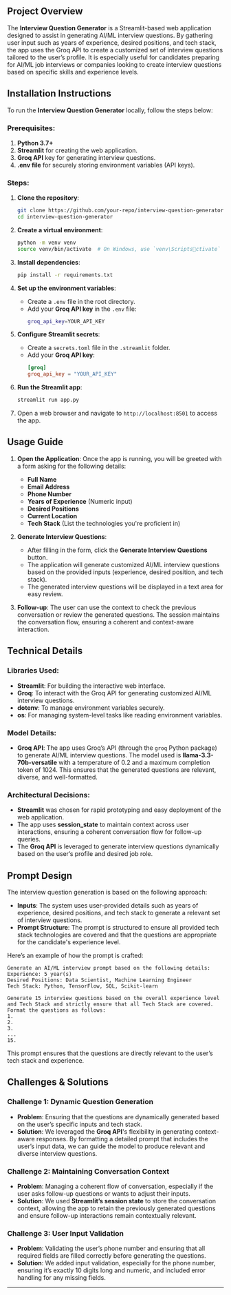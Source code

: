 ## Project Overview
The **Interview Question Generator** is a Streamlit-based web application designed to assist in generating AI/ML interview questions. By gathering user input such as years of experience, desired positions, and tech stack, the app uses the Groq API to create a customized set of interview questions tailored to the user’s profile. It is especially useful for candidates preparing for AI/ML job interviews or companies looking to create interview questions based on specific skills and experience levels.

## Installation Instructions
To run the **Interview Question Generator** locally, follow the steps below:

### Prerequisites:
1. **Python 3.7+**
2. **Streamlit** for creating the web application.
3. **Groq API** key for generating interview questions.
4. **.env file** for securely storing environment variables (API keys).

### Steps:
1. **Clone the repository**:
   ```bash
   git clone https://github.com/your-repo/interview-question-generator.git
   cd interview-question-generator
   ```

2. **Create a virtual environment**:
   ```bash
   python -m venv venv
   source venv/bin/activate  # On Windows, use `venv\Scriptsctivate`
   ```

3. **Install dependencies**:
   ```bash
   pip install -r requirements.txt
   ```

4. **Set up the environment variables**:
   - Create a `.env` file in the root directory.
   - Add your **Groq API key** in the `.env` file:
     ```bash
     groq_api_key=YOUR_API_KEY
     ```

5. **Configure Streamlit secrets**:
   - Create a `secrets.toml` file in the `.streamlit` folder.
   - Add your **Groq API key**:
     ```toml
     [groq]
     groq_api_key = "YOUR_API_KEY"
     ```

6. **Run the Streamlit app**:
   ```bash
   streamlit run app.py
   ```

7. Open a web browser and navigate to `http://localhost:8501` to access the app.

## Usage Guide
1. **Open the Application**: Once the app is running, you will be greeted with a form asking for the following details:
   - **Full Name**
   - **Email Address**
   - **Phone Number**
   - **Years of Experience** (Numeric input)
   - **Desired Positions**
   - **Current Location**
   - **Tech Stack** (List the technologies you're proficient in)

2. **Generate Interview Questions**:
   - After filling in the form, click the **Generate Interview Questions** button.
   - The application will generate customized AI/ML interview questions based on the provided inputs (experience, desired position, and tech stack).
   - The generated interview questions will be displayed in a text area for easy review.

3. **Follow-up**: The user can use the context to check the previous conversation or review the generated questions. The session maintains the conversation flow, ensuring a coherent and context-aware interaction.

## Technical Details

### Libraries Used:
- **Streamlit**: For building the interactive web interface.
- **Groq**: To interact with the Groq API for generating customized AI/ML interview questions.
- **dotenv**: To manage environment variables securely.
- **os**: For managing system-level tasks like reading environment variables.
  
### Model Details:
- **Groq API**: The app uses Groq’s API (through the `groq` Python package) to generate AI/ML interview questions. The model used is **llama-3.3-70b-versatile** with a temperature of 0.2 and a maximum completion token of 1024. This ensures that the generated questions are relevant, diverse, and well-formatted.
  
### Architectural Decisions:
- **Streamlit** was chosen for rapid prototyping and easy deployment of the web application.
- The app uses **session_state** to maintain context across user interactions, ensuring a coherent conversation flow for follow-up queries.
- The **Groq API** is leveraged to generate interview questions dynamically based on the user’s profile and desired job role.

## Prompt Design

The interview question generation is based on the following approach:
- **Inputs**: The system uses user-provided details such as years of experience, desired positions, and tech stack to generate a relevant set of interview questions.
- **Prompt Structure**: The prompt is structured to ensure all provided tech stack technologies are covered and that the questions are appropriate for the candidate's experience level.
  
Here’s an example of how the prompt is crafted:

```text
Generate an AI/ML interview prompt based on the following details:
Experience: 5 year(s)
Desired Positions: Data Scientist, Machine Learning Engineer
Tech Stack: Python, TensorFlow, SQL, Scikit-learn

Generate 15 interview questions based on the overall experience level and Tech Stack and strictly ensure that all Tech Stack are covered.
Format the questions as follows:
1.
2.
3.
...
15.
```

This prompt ensures that the questions are directly relevant to the user’s tech stack and experience.

## Challenges & Solutions

### Challenge 1: **Dynamic Question Generation**
- **Problem**: Ensuring that the questions are dynamically generated based on the user’s specific inputs and tech stack.
- **Solution**: We leveraged the **Groq API**'s flexibility in generating context-aware responses. By formatting a detailed prompt that includes the user’s input data, we can guide the model to produce relevant and diverse interview questions.

### Challenge 2: **Maintaining Conversation Context**
- **Problem**: Managing a coherent flow of conversation, especially if the user asks follow-up questions or wants to adjust their inputs.
- **Solution**: We used **Streamlit’s session state** to store the conversation context, allowing the app to retain the previously generated questions and ensure follow-up interactions remain contextually relevant.

### Challenge 3: **User Input Validation**
- **Problem**: Validating the user’s phone number and ensuring that all required fields are filled correctly before generating the questions.
- **Solution**: We added input validation, especially for the phone number, ensuring it’s exactly 10 digits long and numeric, and included error handling for any missing fields.

---
